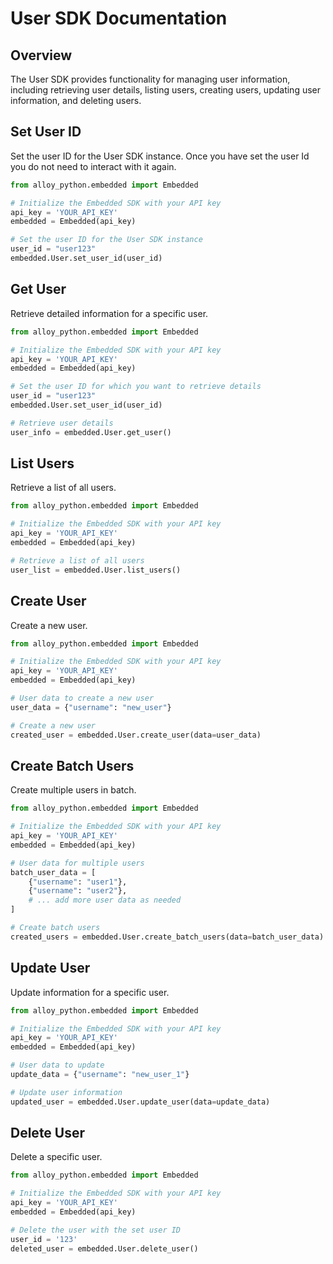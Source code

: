 # User SDK Documentation

## Overview

The User SDK provides functionality for managing user information, including retrieving user details, listing users, creating users, updating user information, and deleting users.

## Set User ID

Set the user ID for the User SDK instance. Once you have set the user Id you do not need to interact with it again.

```python
from alloy_python.embedded import Embedded

# Initialize the Embedded SDK with your API key
api_key = 'YOUR_API_KEY'
embedded = Embedded(api_key)

# Set the user ID for the User SDK instance
user_id = "user123"
embedded.User.set_user_id(user_id)
```

## Get User

Retrieve detailed information for a specific user.

```python
from alloy_python.embedded import Embedded

# Initialize the Embedded SDK with your API key
api_key = 'YOUR_API_KEY'
embedded = Embedded(api_key)

# Set the user ID for which you want to retrieve details
user_id = "user123"
embedded.User.set_user_id(user_id)

# Retrieve user details
user_info = embedded.User.get_user()
```

## List Users

Retrieve a list of all users.

```python
from alloy_python.embedded import Embedded

# Initialize the Embedded SDK with your API key
api_key = 'YOUR_API_KEY'
embedded = Embedded(api_key)

# Retrieve a list of all users
user_list = embedded.User.list_users()
```

## Create User

Create a new user.

```python
from alloy_python.embedded import Embedded

# Initialize the Embedded SDK with your API key
api_key = 'YOUR_API_KEY'
embedded = Embedded(api_key)

# User data to create a new user
user_data = {"username": "new_user"}

# Create a new user
created_user = embedded.User.create_user(data=user_data)
```

## Create Batch Users

Create multiple users in batch.

```python
from alloy_python.embedded import Embedded

# Initialize the Embedded SDK with your API key
api_key = 'YOUR_API_KEY'
embedded = Embedded(api_key)

# User data for multiple users
batch_user_data = [
    {"username": "user1"},
    {"username": "user2"},
    # ... add more user data as needed
]

# Create batch users
created_users = embedded.User.create_batch_users(data=batch_user_data)
```

## Update User

Update information for a specific user.

```python
from alloy_python.embedded import Embedded

# Initialize the Embedded SDK with your API key
api_key = 'YOUR_API_KEY'
embedded = Embedded(api_key)

# User data to update
update_data = {"username": "new_user_1"}

# Update user information
updated_user = embedded.User.update_user(data=update_data)
```

## Delete User

Delete a specific user.

```python
from alloy_python.embedded import Embedded

# Initialize the Embedded SDK with your API key
api_key = 'YOUR_API_KEY'
embedded = Embedded(api_key)

# Delete the user with the set user ID
user_id = '123'
deleted_user = embedded.User.delete_user()
```
